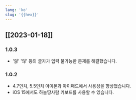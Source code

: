 ```yaml
---
lang: 'ko'
slug: '{{hex}}'
---
```


## [[2023-01-18]]

### 1.0.3

- '앓' '않' 등의 글자가 입력 불가능한 문제를 해결했습니다.

### 1.0.2

- 4.7인치, 5.5인치 아이폰과 아이패드에서 사용성을 향상했습니다.
- iOS 15에서도 하늘땅사람 키보드를 사용할 수 있습니다.